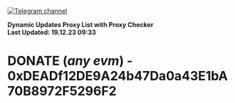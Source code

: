 [![Telegram channel](https://img.shields.io/endpoint?url=https://runkit.io/damiankrawczyk/telegram-badge/branches/master?url=https://t.me/n4z4v0d)](https://t.me/n4z4v0d) 

**Dynamic Updates Proxy List with Proxy Checker**  
**Last Updated: 19.12.23 09:33**

# DONATE (_any evm_) - 0xDEADf12DE9A24b47Da0a43E1bA70B8972F5296F2
